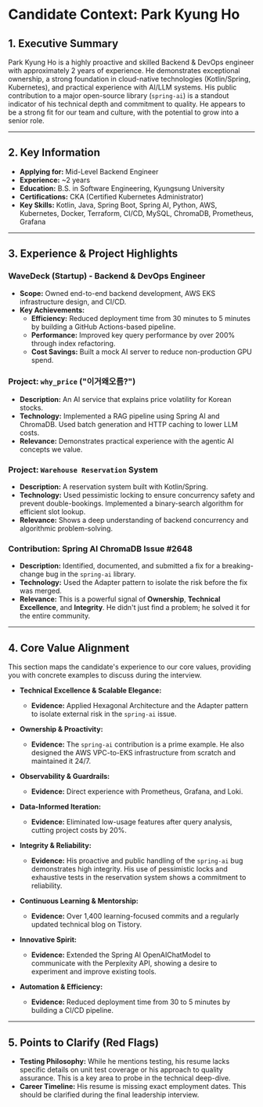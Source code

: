 
# Candidate Context: Park Kyung Ho

## 1. Executive Summary

Park Kyung Ho is a highly proactive and skilled Backend & DevOps engineer with approximately 2 years of experience. He demonstrates exceptional ownership, a strong foundation in cloud-native technologies (Kotlin/Spring, Kubernetes), and practical experience with AI/LLM systems. His public contribution to a major open-source library (`spring-ai`) is a standout indicator of his technical depth and commitment to quality. He appears to be a strong fit for our team and culture, with the potential to grow into a senior role.

---

## 2. Key Information

*   **Applying for:** Mid-Level Backend Engineer
*   **Experience:** ~2 years
*   **Education:** B.S. in Software Engineering, Kyungsung University
*   **Certifications:** CKA (Certified Kubernetes Administrator)
*   **Key Skills:** Kotlin, Java, Spring Boot, Spring AI, Python, AWS, Kubernetes, Docker, Terraform, CI/CD, MySQL, ChromaDB, Prometheus, Grafana

---

## 3. Experience & Project Highlights

### **WaveDeck (Startup) - Backend & DevOps Engineer**

*   **Scope:** Owned end-to-end backend development, AWS EKS infrastructure design, and CI/CD.
*   **Key Achievements:**
    *   **Efficiency:** Reduced deployment time from 30 minutes to 5 minutes by building a GitHub Actions-based pipeline.
    *   **Performance:** Improved key query performance by over 200% through index refactoring.
    *   **Cost Savings:** Built a mock AI server to reduce non-production GPU spend.

### **Project: `why_price` ("이거왜오름?")**

*   **Description:** An AI service that explains price volatility for Korean stocks.
*   **Technology:** Implemented a RAG pipeline using Spring AI and ChromaDB. Used batch generation and HTTP caching to lower LLM costs.
*   **Relevance:** Demonstrates practical experience with the agentic AI concepts we value.

### **Project: `Warehouse Reservation` System**

*   **Description:** A reservation system built with Kotlin/Spring.
*   **Technology:** Used pessimistic locking to ensure concurrency safety and prevent double-bookings. Implemented a binary-search algorithm for efficient slot lookup.
*   **Relevance:** Shows a deep understanding of backend concurrency and algorithmic problem-solving.

### **Contribution: Spring AI ChromaDB Issue #2648**

*   **Description:** Identified, documented, and submitted a fix for a breaking-change bug in the `spring-ai` library.
*   **Technology:** Used the Adapter pattern to isolate the risk before the fix was merged.
*   **Relevance:** This is a powerful signal of **Ownership**, **Technical Excellence**, and **Integrity**. He didn't just find a problem; he solved it for the entire community.

---

## 4. Core Value Alignment

This section maps the candidate's experience to our core values, providing you with concrete examples to discuss during the interview.

*   **Technical Excellence & Scalable Elegance:**
    *   **Evidence:** Applied Hexagonal Architecture and the Adapter pattern to isolate external risk in the `spring-ai` issue.

*   **Ownership & Proactivity:**
    *   **Evidence:** The `spring-ai` contribution is a prime example. He also designed the AWS VPC-to-EKS infrastructure from scratch and maintained it 24/7.

*   **Observability & Guardrails:**
    *   **Evidence:** Direct experience with Prometheus, Grafana, and Loki.

*   **Data-Informed Iteration:**
    *   **Evidence:** Eliminated low-usage features after query analysis, cutting project costs by 20%.

*   **Integrity & Reliability:**
    *   **Evidence:** His proactive and public handling of the `spring-ai` bug demonstrates high integrity. His use of pessimistic locks and exhaustive tests in the reservation system shows a commitment to reliability.

*   **Continuous Learning & Mentorship:**
    *   **Evidence:** Over 1,400 learning-focused commits and a regularly updated technical blog on Tistory.

*   **Innovative Spirit:**
    *   **Evidence:** Extended the Spring AI OpenAIChatModel to communicate with the Perplexity API, showing a desire to experiment and improve existing tools.

*   **Automation & Efficiency:**
    *   **Evidence:** Reduced deployment time from 30 to 5 minutes by building a CI/CD pipeline.

---

## 5. Points to Clarify (Red Flags)

*   **Testing Philosophy:** While he mentions testing, his resume lacks specific details on unit test coverage or his approach to quality assurance. This is a key area to probe in the technical deep-dive.
*   **Career Timeline:** His resume is missing exact employment dates. This should be clarified during the final leadership interview.
